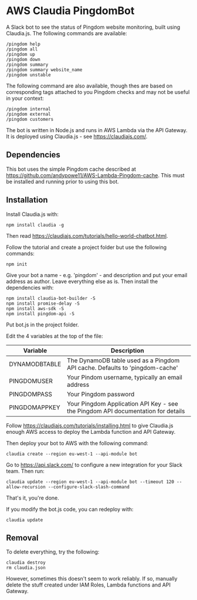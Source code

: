 # AWS Claudia PingdomBot
A Slack bot to see the status of Pingdom website monitoring, built using Claudia.js.
The following commands are available:

    /pingdom help
    /pingdom all
    /pingdom up
    /pingdom down
    /pingdom summary
    /pingdom summary website_name
    /pingdom unstable

The following command are also available, though thes are based on corresponding tags attached to you Pingdom checks and may not be useful in your context:

    /pingdom internal
    /pingdom external
    /pingdom customers

The bot is written in Node.js and
runs in AWS Lambda via the API Gateway.
It is deployed using Claudia.js - see
https://claudiajs.com/.

## Dependencies

This bot uses the simple Pingdom cache described at https://github.com/andypowe11/AWS-Lambda-Pingdom-cache. This must be installed and running prior to using this bot.

## Installation

Install Claudia.js with:

    npm install claudia -g

Then read https://claudiajs.com/tutorials/hello-world-chatbot.html.

Follow the tutorial and create a project folder
but use the following commands:

    npm init

Give your bot a name - e.g. 'pingdom' - and description
and put your email address
as author. Leave everything else as is. Then install the dependencies with:

    npm install claudia-bot-builder -S
    npm install promise-delay -S
    npm install aws-sdk -S
    npm install pingdom-api -S

Put bot.js in the project folder.

Edit the 4 variables at the top of the file:

| Variable | Description |
|----------|-------------|
| DYNAMODBTABLE | The DynamoDB table used as a Pingdom API cache. Defaults to 'pingdom-cache' |
| PINGDOMUSER | Your Pindom username, typically an email address |
| PINGDOMPASS | Your Pingdom password |
| PINGDOMAPPKEY | Your Pingdom Application API Key - see the Pingdom API documentation for details |

Follow https://claudiajs.com/tutorials/installing.html to give Claudia.js
enough AWS access to deploy the Lambda function and API Gateway.

Then deploy your bot to AWS with the following command:

    claudia create --region eu-west-1 --api-module bot

Go to https://api.slack.com/ to configure a new integration
for your Slack team. Then run:

    claudia update --region eu-west-1 --api-module bot --timeout 120 --allow-recursion --configure-slack-slash-command

That's it, you're done.

If you modify the bot.js code, you can redeploy with:

    claudia update

## Removal

To delete everything, try the following:

    claudia destroy
    rm claudia.json

However, sometimes this doesn't seem to work reliably. If so, manually delete
the stuff created under IAM Roles, Lambda functions and API Gateway.
